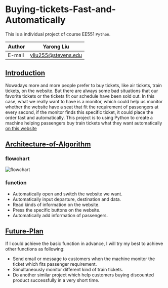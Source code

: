 # Buying-tickets-Fast-and-Automatically
This is a individual project of course EE551 `Python`.

|Author|Yarong Liu|
|---|---
|E-mail|yliu255@stevens.edu

## [Introduction](#Introduction)
Nowadays more and more people prefer to buy tickets, like air tickets, train tickets, on the website. But there are always some bad situations that our favorite tickets or the tickets fit our schedule have been sold out. In this case, what we really want to have is a monitor, which could help us monitor whether the website have a seat that fit the requirement of passengers at every second, if the monitor finds this specific ticket, it could place the order fast and automatically. This project is to using Python to create a machine helping passengers buy train tickets what they want automatically 
[on this website](https://www.12306.cn "a chinese train website")


## [Architecture-of-Algorithm](#Architecture-of-Algorithm)
### flowchart
![](https://github.com/MidgeLiu/Buying-tickets-Fast-and-Automatically/raw/master/flowchart.png "flowchart")
### function
* Automatically open and switch the website we want. 
* Automatically input departure, destination and data.
* Read kinds of information on the website.
* Press the specific buttons on the website.
* Automatically add information of passengers.


## [Future-Plan](#Future-Plan)
If I could achieve the basic function in advance, I will try my best to achieve other functions as following:
* Send email or message to customers when the machine monitor the ticket which fits passenger requirement.
* Simultaneously monitor different kind of train tickets.
* Do another similar project which help customers buying discounted product successfully in a very short time.
